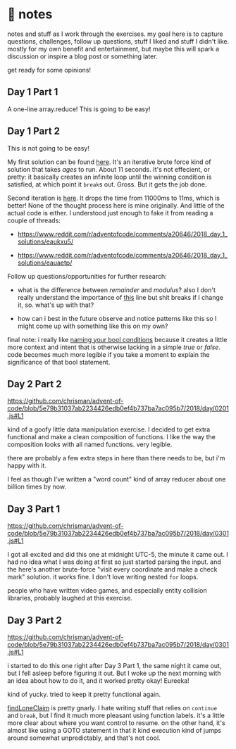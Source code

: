 # 📝 notes

notes and stuff as I work through the exercises. my goal here is to capture questions, challenges, follow up questions, stuff I liked and stuff I didn't like. mostly for my own benefit and entertainment, but maybe this will spark a discussion or inspire a blog post or something later.

get ready for some opinions!

## Day 1 Part 1

A one-line array.reduce! This is going to be easy!

## Day 1 Part 2

This is not going to be easy!

My first solution can be found [here](https://github.com/chrisman/advent-of-code/blob/4e5bdbacd26bdcad9342967ac67d0d7b4075d5d8/2018/day/0102.js). It's an iterative brute force kind of solution that takes *ages* to run. About 11 seconds. It's not effecient, or pretty: it basically creates an infinite loop until the winning condition is satisfied, at which point it `break`s out. Gross. But it gets the job done.

Second iteration is [here](https://github.com/chrisman/advent-of-code/blob/5e79b31037ab2234426edb0ef4b737ba7ac095b7/2018/day/0102.js#L1). It drops the time from 11000ms to 11ms, which is better! None of the thought process here is mine originally. And little of the actual code is either. I understood just enough to fake it from reading a couple of threads:

- https://www.reddit.com/r/adventofcode/comments/a20646/2018_day_1_solutions/eaukxu5/

- https://www.reddit.com/r/adventofcode/comments/a20646/2018_day_1_solutions/eauaetp/

Follow up questions/opportunities for further research:

- what is the difference between *remainder* and *modulus*? also I don't really understand the importance of [this](https://github.com/chrisman/advent-of-code/blob/5e79b31037ab2234426edb0ef4b737ba7ac095b7/2018/day/0102.js#L51) line but shit breaks if I change it, so. what's up with that?

- how can i best in the future observe and notice patterns like this so I might come up with something like this on my own?

final note: i really like [naming your bool conditions](https://github.com/chrisman/advent-of-code/blob/5e79b31037ab2234426edb0ef4b737ba7ac095b7/2018/day/0102.js#L65) because it creates a little more context and intent that is otherwise lacking in a simple *true* or *false*. code becomes much more legible if you take a moment to explain the significance of that bool statement.

## Day 2 Part 2

https://github.com/chrisman/advent-of-code/blob/5e79b31037ab2234426edb0ef4b737ba7ac095b7/2018/day/0201.js#L1

kind of a goofy little data manipulation exercise. I decided to get extra functional and make a clean composition of functions. I like the way the composition looks with all named functions. very legible.

there are probably a few extra steps in here than there needs to be, but i'm happy with it.

I feel as though I've written a "word count" kind of array reducer about one billion times by now.

## Day 3 Part 1

https://github.com/chrisman/advent-of-code/blob/5e79b31037ab2234426edb0ef4b737ba7ac095b7/2018/day/0301.js#L1

I got all excited and did this one at midnight UTC-5, the minute it came out. I had no idea what I was doing at first so just started parsing the input. and the here's another brute-force "visit every coordinate and make a check mark" solution. it works fine. I don't love writing nested `for` loops.

people who have written video games, and especially entity collision libraries, probably laughed at this exercise.

## Day 3 Part 2

https://github.com/chrisman/advent-of-code/blob/5e79b31037ab2234426edb0ef4b737ba7ac095b7/2018/day/0301.js#L1

i started to do this one right after Day 3 Part 1, the same night it came out, but I fell asleep before figuring it out. But I woke up the next morning with an idea about how to do it, and it worked pretty okay! Eureeka!

kind of yucky. tried to keep it pretty functional again.

[findLoneClaim](https://github.com/chrisman/advent-of-code/blob/5e79b31037ab2234426edb0ef4b737ba7ac095b7/2018/day/0302.js#L19) is pretty gnarly. I hate writing stuff that relies on `continue` and `break`, but I find it much more pleasant using function labels. it's a little more clear about where you want control to resume. on the other hand, it's almost like using a GOTO statement in that it kind execution kind of jumps around somewhat unpredictably, and that's not cool.
